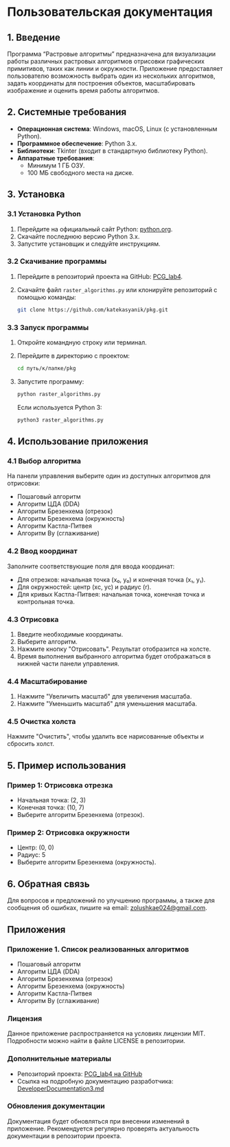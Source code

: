 
# Пользовательская документация

## 1. Введение

Программа “Растровые алгоритмы” предназначена для визуализации работы различных растровых алгоритмов отрисовки графических примитивов, таких как линии и окружности. Приложение предоставляет пользователю возможность выбрать один из нескольких алгоритмов, задать координаты для построения объектов, масштабировать изображение и оценить время работы алгоритмов.

## 2. Системные требования

- **Операционная система**: Windows, macOS, Linux (с установленным Python).
- **Программное обеспечение**: Python 3.x.
- **Библиотеки**: Tkinter (входит в стандартную библиотеку Python).
- **Аппаратные требования**:
  - Минимум 1 ГБ ОЗУ.
  - 100 МБ свободного места на диске.

## 3. Установка

### 3.1 Установка Python

1. Перейдите на официальный сайт Python: [python.org](https://python.org).
2. Скачайте последнюю версию Python 3.x.
3. Запустите установщик и следуйте инструкциям.

### 3.2 Скачивание программы

1. Перейдите в репозиторий проекта на GitHub: [PCG_lab4](https://github.com/katekasyanik/pkg).
2. Скачайте файл `raster_algorithms.py` или клонируйте репозиторий с помощью команды:

   ```bash
   git clone https://github.com/katekasyanik/pkg.git
   ```

### 3.3 Запуск программы

1. Откройте командную строку или терминал.
2. Перейдите в директорию с проектом:

   ```bash
   cd путь/к/папке/pkg
   ```

3. Запустите программу:

   ```bash
   python raster_algorithms.py
   ```

   Если используется Python 3:

   ```bash
   python3 raster_algorithms.py
   ```

## 4. Использование приложения

### 4.1 Выбор алгоритма

На панели управления выберите один из доступных алгоритмов для отрисовки:

- Пошаговый алгоритм
- Алгоритм ЦДА (DDA)
- Алгоритм Брезенхема (отрезок)
- Алгоритм Брезенхема (окружность)
- Алгоритм Кастла-Питвея
- Алгоритм Ву (сглаживание)

### 4.2 Ввод координат

Заполните соответствующие поля для ввода координат:

- Для отрезков: начальная точка (x₀, y₀) и конечная точка (x₁, y₁).
- Для окружностей: центр (xс, yс) и радиус (r).
- Для кривых Кастла-Питвея: начальная точка, конечная точка и контрольная точка.

### 4.3 Отрисовка

1. Введите необходимые координаты.
2. Выберите алгоритм.
3. Нажмите кнопку "Отрисовать". Результат отобразится на холсте.
4. Время выполнения выбранного алгоритма будет отображаться в нижней части панели управления.

### 4.4 Масштабирование

1. Нажмите "Увеличить масштаб" для увеличения масштаба.
2. Нажмите "Уменьшить масштаб" для уменьшения масштаба.

### 4.5 Очистка холста

Нажмите "Очистить", чтобы удалить все нарисованные объекты и сбросить холст.

## 5. Пример использования

### Пример 1: Отрисовка отрезка

- Начальная точка: (2, 3)
- Конечная точка: (10, 7)
- Выберите алгоритм Брезенхема (отрезок).

### Пример 2: Отрисовка окружности

- Центр: (0, 0)
- Радиус: 5
- Выберите алгоритм Брезенхема (окружность).

## 6. Обратная связь

Для вопросов и предложений по улучшению программы, а также для сообщения об ошибках, пишите на email: [zolushkae024@gmail.com](mailto:zolushkae024@gmail.com).

## Приложения

### Приложение 1. Список реализованных алгоритмов

- Пошаговый алгоритм
- Алгоритм ЦДА (DDA)
- Алгоритм Брезенхема (отрезок)
- Алгоритм Брезенхема (окружность)
- Алгоритм Кастла-Питвея
- Алгоритм Ву (сглаживание)

### Лицензия

Данное приложение распространяется на условиях лицензии MIT. Подробности можно найти в файле LICENSE в репозитории.

### Дополнительные материалы

- Репозиторий проекта: [PCG_lab4 на GitHub](https://github.com/katekasyanik/pkg)
- Ссылка на подробную документацию разработчика: [DeveloperDocumentation3.md](https://github.com/katekasyanik/pkg/blob/main/DeveloperDocumentation3.md)

### Обновления документации

Документация будет обновляться при внесении изменений в приложение. Рекомендуется регулярно проверять актуальность документации в репозитории проекта.
